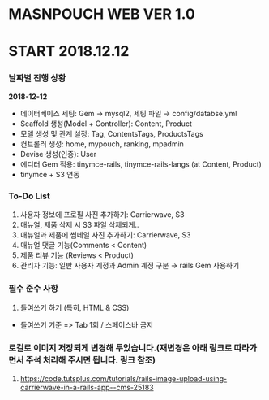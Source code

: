 # MASNPOUCH WEB VER 1.0
# START 2018.12.12

### 날짜별 진행 상황
**2018-12-12**
- 데이터베이스 세팅: Gem → mysql2, 세팅 파일 → config/databse.yml
- Scaffold 생성(Model + Controller): Content, Product
- 모델 생성 및 관계 설정: Tag, ContentsTags, ProductsTags
- 컨트롤러 생성: home, mypouch, ranking, mpadmin
- Devise 생성(인증): User
- 에디터 Gem 적용: tinymce-rails, tinymce-rails-langs (at Content, Product)
- tinymce + S3 연동

### To-Do List
1. 사용자 정보에 프로필 사진 추가하기: Carrierwave, S3
2. 매뉴얼, 제품 삭제 시 S3 파일 삭제되게..
3. 매뉴얼과 제품에 썸네일 사진 추가하기: Carrierwave, S3
4. 매뉴얼 댓글 기능(Comments < Content)
5. 제품 리뷰 기능 (Reviews < Product)
6. 관리자 기능: 일반 사용자 계정과 Admin 계정 구분 → rails Gem 사용하기

### 필수 준수 사항
1. 들여쓰기 하기 (특히, HTML & CSS)
-  들여쓰기 기준 => Tab 1회 / 스페이스바 금지


### 로컬로 이미지 저장되게 변경해 두었습니다.(재변경은 아래 링크로 따라가면서 주석 처리해 주시면 됩니다. 링크 참조)
1. https://code.tutsplus.com/tutorials/rails-image-upload-using-carrierwave-in-a-rails-app--cms-25183